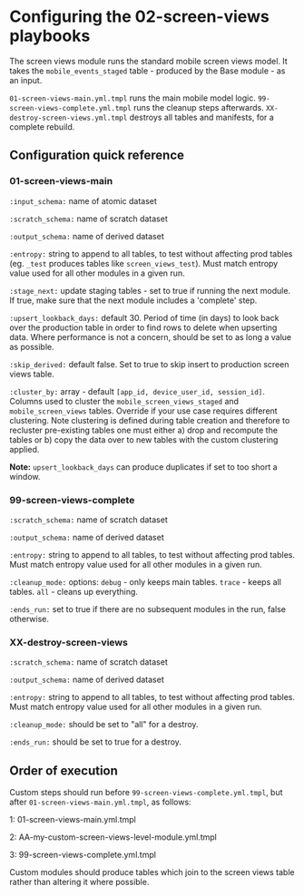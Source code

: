 # Configuring the 02-screen-views playbooks

The screen views module runs the standard mobile screen views model. It takes the `mobile_events_staged` table - produced by the Base module - as an input.

`01-screen-views-main.yml.tmpl` runs the main mobile model logic. `99-screen-views-complete.yml.tmpl` runs the cleanup steps afterwards. `XX-destroy-screen-views.yml.tmpl` destroys all tables and manifests, for a complete rebuild.

## Configuration quick reference

### 01-screen-views-main

`:input_schema:`       name of atomic dataset

`:scratch_schema:`     name of scratch dataset  

`:output_schema:`      name of derived dataset

`:entropy:`            string to append to all tables, to test without affecting prod tables (eg. `_test` produces tables like `screen_views_test`). Must match entropy value used for all other modules in a given run.

`:stage_next:`         update staging tables - set to true if running the next module. If true, make sure that the next module includes a 'complete' step.

`:upsert_lookback_days:`    default 30. Period of time (in days) to look back over the production table in order to find rows to delete when upserting data. Where performance is not a concern, should be set to as long a value as possible.

`:skip_derived:`       default false. Set to true to skip insert to production screen views table.

`:cluster_by:`         array - default `[app_id, device_user_id, session_id]`. Columns used to cluster the `mobile_screen_views_staged` and `mobile_screen_views` tables. Override if your use case requires different clustering. Note clustering is defined during table creation and therefore to recluster pre-existing tables one must either a) drop and recompute the tables or b) copy the data over to new tables with the custom clustering applied.

**Note:** `upsert_lookback_days` can produce duplicates if set to too short a window.

### 99-screen-views-complete

`:scratch_schema:`     name of scratch dataset

`:output_schema:`      name of derived dataset

`:entropy:`            string to append to all tables, to test without affecting prod tables. Must match entropy value used for all other modules in a given run.

`:cleanup_mode:`       options: `debug` - only keeps main tables. `trace` - keeps all tables. `all` - cleans up everything.

`:ends_run:`           set to true if there are no subsequent modules in the run, false otherwise.

### XX-destroy-screen-views

`:scratch_schema:`     name of scratch dataset

`:output_schema:`      name of derived dataset

`:entropy:`            string to append to all tables, to test without affecting prod tables. Must match entropy value used for all other modules in a given run.

`:cleanup_mode:`       should be set to "all" for a destroy.

`:ends_run:`           should be set to true for a destroy.

## Order of execution

Custom steps should run before `99-screen-views-complete.yml.tmpl`, but after `01-screen-views-main.yml.tmpl`, as follows:

1: 01-screen-views-main.yml.tmpl

2: AA-my-custom-screen-views-level-module.yml.tmpl

3: 99-screen-views-complete.yml.tmpl

Custom modules should produce tables which join to the screen views table rather than altering it where possible.
